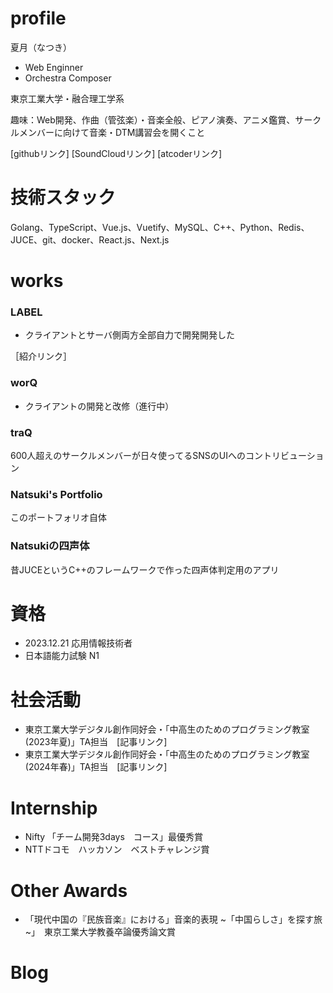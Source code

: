# profile
夏月（なつき）

- Web Enginner
- Orchestra Composer

東京工業大学・融合理工学系

趣味：Web開発、作曲（管弦楽）・音楽全般、ピアノ演奏、アニメ鑑賞、サークルメンバーに向けて音楽・DTM講習会を開くこと

[githubリンク]
[SoundCloudリンク]
[atcoderリンク]

# 技術スタック
Golang、TypeScript、Vue.js、Vuetify、MySQL、C++、Python、Redis、JUCE、git、docker、React.js、Next.js

# works
### LABEL
- クライアントとサーバ側両方全部自力で開発開発した

［紹介リンク］

### worQ
- クライアントの開発と改修（進行中）

### traQ
600人超えのサークルメンバーが日々使ってるSNSのUIへのコントリビューション

### Natsuki's Portfolio
このポートフォリオ自体

### Natsukiの四声体
昔JUCEというC++のフレームワークで作った四声体判定用のアプリ

# 資格
- 2023.12.21 応用情報技術者
- 日本語能力試験 N1

# 社会活動
- 東京工業大学デジタル創作同好会・「中高生のためのプログラミング教室(2023年夏)」TA担当　[記事リンク]
- 東京工業大学デジタル創作同好会・「中高生のためのプログラミング教室(2024年春)」TA担当　[記事リンク]

# Internship
- Nifty 「チーム開発3days　コース」最優秀賞
- NTTドコモ　ハッカソン　ベストチャレンジ賞

# Other Awards
- 「現代中国の『民族音楽』における」音楽的表現 ~「中国らしさ」を探す旅~」　東京工業大学教養卒論優秀論文賞

# Blog